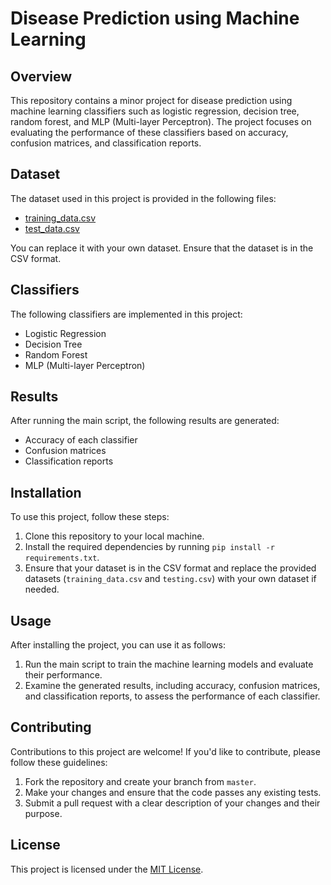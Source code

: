 # Disease Prediction using Machine Learning

## Overview
This repository contains a minor project for disease prediction using machine learning classifiers such as logistic regression, decision tree, random forest, and MLP (Multi-layer Perceptron). The project focuses on evaluating the performance of these classifiers based on accuracy, confusion matrices, and classification reports.

## Dataset
The dataset used in this project is provided in the following files:
- [training_data.csv](training_data.csv)
- [test_data.csv](test_data.csv)

You can replace it with your own dataset. Ensure that the dataset is in the CSV format.

## Classifiers
The following classifiers are implemented in this project:
- Logistic Regression
- Decision Tree
- Random Forest
- MLP (Multi-layer Perceptron)

## Results
After running the main script, the following results are generated:
- Accuracy of each classifier
- Confusion matrices
- Classification reports

## Installation

To use this project, follow these steps:

1. Clone this repository to your local machine.
2. Install the required dependencies by running `pip install -r requirements.txt`.
3. Ensure that your dataset is in the CSV format and replace the provided datasets (`training_data.csv` and `testing.csv`) with your own dataset if needed.

## Usage

After installing the project, you can use it as follows:

1. Run the main script to train the machine learning models and evaluate their performance.
2. Examine the generated results, including accuracy, confusion matrices, and classification reports, to assess the performance of each classifier.

## Contributing

Contributions to this project are welcome! If you'd like to contribute, please follow these guidelines:

1. Fork the repository and create your branch from `master`.
2. Make your changes and ensure that the code passes any existing tests.
3. Submit a pull request with a clear description of your changes and their purpose.

## License

This project is licensed under the [MIT License](LICENSE).

